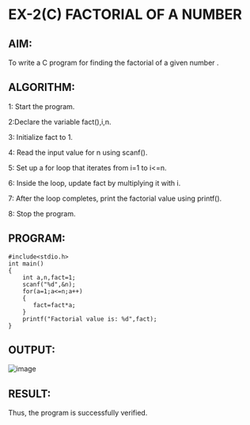 # EX-2(C)   FACTORIAL OF A NUMBER

## AIM:
To write a C program for finding the factorial of a given number .

## ALGORITHM:
1: Start the program.

2:Declare the variable fact(),i,n.

3: Initialize fact to 1.

4: Read the input value for n using scanf().

5: Set up a for loop that iterates from i=1 to i<=n.

6: Inside the loop, update fact by multiplying it with i.

7: After the loop completes, print the factorial value using printf().

8: Stop the program.

## PROGRAM:
```
#include<stdio.h>
int main()
{
    int a,n,fact=1;
    scanf("%d",&n);
    for(a=1;a<=n;a++)
    {
       fact=fact*a;
    }
    printf("Factorial value is: %d",fact);
}
```

## OUTPUT:
![image](https://github.com/Yuvaranithulasingam/EX-02-3c/assets/121418522/2d9099f6-24bd-4aaf-9954-7630ec5169a6)

## RESULT:
  Thus, the program is successfully verified.
